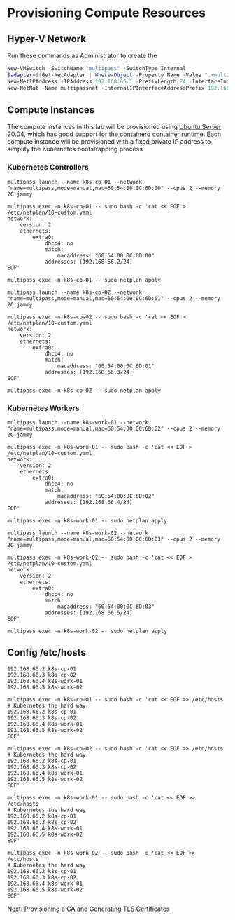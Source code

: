# Provisioning Compute Resources
## Hyper-V Network
Run these commands as Administrator to create the 
```powershell
New-VMSwitch -SwitchName "multipass" -SwitchType Internal
$adapter=$(Get-NetAdapter | Where-Object -Property Name -Value ".+multipass.+" -Match | Select-Object -Property "ifIndex")
New-NetIPAddress -IPAddress 192.168.66.1 -PrefixLength 24 -InterfaceIndex $adapter.ifIndex
New-NetNat -Name multipassnat -InternalIPInterfaceAddressPrefix 192.168.66.0/24
```
## Compute Instances

The compute instances in this lab will be provisioned using [Ubuntu Server](https://www.ubuntu.com/server) 20.04, which has good support for the [containerd container runtime](https://github.com/containerd/containerd). Each compute instance will be provisioned with a fixed private IP address to simplify the Kubernetes bootstrapping process.

### Kubernetes Controllers
```
multipass launch --name k8s-cp-01 --network "name=multipass,mode=manual,mac=60:54:00:0C:6D:00" --cpus 2 --memory 2G jammy

multipass exec -n k8s-cp-01 -- sudo bash -c 'cat << EOF > /etc/netplan/10-custom.yaml
network:
    version: 2
    ethernets:
        extra0:
            dhcp4: no
            match:
                macaddress: "60:54:00:0C:6D:00"
            addresses: [192.168.66.2/24]
EOF'

multipass exec -n k8s-cp-01 -- sudo netplan apply

multipass launch --name k8s-cp-02 --network "name=multipass,mode=manual,mac=60:54:00:0C:6D:01" --cpus 2 --memory 2G jammy

multipass exec -n k8s-cp-02 -- sudo bash -c 'cat << EOF > /etc/netplan/10-custom.yaml
network:
    version: 2
    ethernets:
        extra0:
            dhcp4: no
            match:
                macaddress: "60:54:00:0C:6D:01"
            addresses: [192.168.66.3/24]
EOF'

multipass exec -n k8s-cp-02 -- sudo netplan apply
```
### Kubernetes Workers

```
multipass launch --name k8s-work-01 --network "name=multipass,mode=manual,mac=60:54:00:0C:6D:02" --cpus 2 --memory 2G jammy

multipass exec -n k8s-work-01 -- sudo bash -c 'cat << EOF > /etc/netplan/10-custom.yaml
network:
    version: 2
    ethernets:
        extra0:
            dhcp4: no
            match:
                macaddress: "60:54:00:0C:6D:02"
            addresses: [192.168.66.4/24]
EOF'

multipass exec -n k8s-work-01 -- sudo netplan apply

multipass launch --name k8s-work-02 --network "name=multipass,mode=manual,mac=60:54:00:0C:6D:03" --cpus 2 --memory 2G jammy

multipass exec -n k8s-work-02 -- sudo bash -c 'cat << EOF > /etc/netplan/10-custom.yaml
network:
    version: 2
    ethernets:
        extra0:
            dhcp4: no
            match:
                macaddress: "60:54:00:0C:6D:03"
            addresses: [192.168.66.5/24]
EOF'

multipass exec -n k8s-work-02 -- sudo netplan apply
```

## Config /etc/hosts
```
192.168.66.2 k8s-cp-01
192.168.66.3 k8s-cp-02
192.168.66.4 k8s-work-01
192.168.66.5 k8s-work-02
```

```
multipass exec -n k8s-cp-01 -- sudo bash -c 'cat << EOF >> /etc/hosts
# Kubernetes the hard way
192.168.66.2 k8s-cp-01
192.168.66.3 k8s-cp-02
192.168.66.4 k8s-work-01
192.168.66.5 k8s-work-02
EOF'

multipass exec -n k8s-cp-02 -- sudo bash -c 'cat << EOF >> /etc/hosts
# Kubernetes the hard way
192.168.66.2 k8s-cp-01
192.168.66.3 k8s-cp-02
192.168.66.4 k8s-work-01
192.168.66.5 k8s-work-02
EOF'

multipass exec -n k8s-work-01 -- sudo bash -c 'cat << EOF >> /etc/hosts
# Kubernetes the hard way
192.168.66.2 k8s-cp-01
192.168.66.3 k8s-cp-02
192.168.66.4 k8s-work-01
192.168.66.5 k8s-work-02
EOF'

multipass exec -n k8s-work-02 -- sudo bash -c 'cat << EOF >> /etc/hosts
# Kubernetes the hard way
192.168.66.2 k8s-cp-01
192.168.66.3 k8s-cp-02
192.168.66.4 k8s-work-01
192.168.66.5 k8s-work-02
EOF'
```

Next: [Provisioning a CA and Generating TLS Certificates](04-certificate-authority.md)
